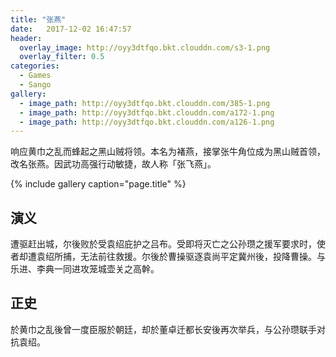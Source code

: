 ```yaml
---
title: "张燕"
date:   2017-12-02 16:47:57
header:
  overlay_image: http://oyy3dtfqo.bkt.clouddn.com/s3-1.png
  overlay_filter: 0.5
categories:
  - Games
  - Sango
gallery:
  - image_path: http://oyy3dtfqo.bkt.clouddn.com/385-1.png
  - image_path: http://oyy3dtfqo.bkt.clouddn.com/a172-1.png
  - image_path: http://oyy3dtfqo.bkt.clouddn.com/a126-1.png
---
```


响应黄巾之乱而蜂起之黑山贼将领。本名为褚燕，接掌张牛角位成为黑山贼首领，改名张燕。因武功高强行动敏捷，故人称「张飞燕」。

{% include gallery caption="page.title" %}

## 演义

遭驱赶出城，尔後败於受袁绍庇护之吕布。受即将灭亡之公孙瓒之援军要求时，使者却遭袁绍所捕，无法前往救援。尔後於曹操驱逐袁尚平定冀州後，投降曹操。与乐进、李典一同进攻笼城壶关之高幹。

## 正史

於黄巾之乱後曾一度臣服於朝廷，却於董卓迁都长安後再次举兵，与公孙瓒联手对抗袁绍。